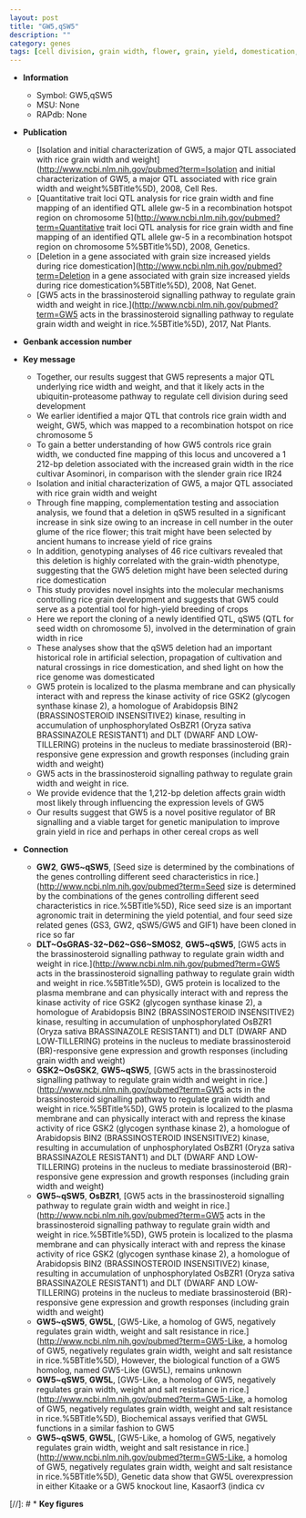 ```yaml
---
layout: post
title: "GW5,qSW5"
description: ""
category: genes
tags: [cell division, grain width, flower, grain, yield, domestication, seed, breeding, seed development, growth, grain yield, brassinosteroid,  BR , Brassinosteroid, nucleus, plasma membrane, Kinase]
---
```


* **Information**  
    + Symbol: GW5,qSW5  
    + MSU: None  
    + RAPdb: None  

* **Publication**  
    + [Isolation and initial characterization of GW5, a major QTL associated with rice grain width and weight](http://www.ncbi.nlm.nih.gov/pubmed?term=Isolation and initial characterization of GW5, a major QTL associated with rice grain width and weight%5BTitle%5D), 2008, Cell Res.
    + [Quantitative trait loci QTL analysis for rice grain width and fine mapping of an identified QTL allele gw-5 in a recombination hotspot region on chromosome 5](http://www.ncbi.nlm.nih.gov/pubmed?term=Quantitative trait loci QTL analysis for rice grain width and fine mapping of an identified QTL allele gw-5 in a recombination hotspot region on chromosome 5%5BTitle%5D), 2008, Genetics.
    + [Deletion in a gene associated with grain size increased yields during rice domestication](http://www.ncbi.nlm.nih.gov/pubmed?term=Deletion in a gene associated with grain size increased yields during rice domestication%5BTitle%5D), 2008, Nat Genet.
    + [GW5 acts in the brassinosteroid signalling pathway to regulate grain width and weight in rice.](http://www.ncbi.nlm.nih.gov/pubmed?term=GW5 acts in the brassinosteroid signalling pathway to regulate grain width and weight in rice.%5BTitle%5D), 2017, Nat Plants.

* **Genbank accession number**  

* **Key message**  
    + Together, our results suggest that GW5 represents a major QTL underlying rice width and weight, and that it likely acts in the ubiquitin-proteasome pathway to regulate cell division during seed development
    + We earlier identified a major QTL that controls rice grain width and weight, GW5, which was mapped to a recombination hotspot on rice chromosome 5
    + To gain a better understanding of how GW5 controls rice grain width, we conducted fine mapping of this locus and uncovered a 1 212-bp deletion associated with the increased grain width in the rice cultivar Asominori, in comparison with the slender grain rice IR24
    + Isolation and initial characterization of GW5, a major QTL associated with rice grain width and weight
    + Through fine mapping, complementation testing and association analysis, we found that a deletion in qSW5 resulted in a significant increase in sink size owing to an increase in cell number in the outer glume of the rice flower; this trait might have been selected by ancient humans to increase yield of rice grains
    + In addition, genotyping analyses of 46 rice cultivars revealed that this deletion is highly correlated with the grain-width phenotype, suggesting that the GW5 deletion might have been selected during rice domestication
    + This study provides novel insights into the molecular mechanisms controlling rice grain development and suggests that GW5 could serve as a potential tool for high-yield breeding of crops
    + Here we report the cloning of a newly identified QTL, qSW5 (QTL for seed width on chromosome 5), involved in the determination of grain width in rice
    + These analyses show that the qSW5 deletion had an important historical role in artificial selection, propagation of cultivation and natural crossings in rice domestication, and shed light on how the rice genome was domesticated
    + GW5 protein is localized to the plasma membrane and can physically interact with and repress the kinase activity of rice GSK2 (glycogen synthase kinase 2), a homologue of Arabidopsis BIN2 (BRASSINOSTEROID INSENSITIVE2) kinase, resulting in accumulation of unphosphorylated OsBZR1 (Oryza sativa BRASSINAZOLE RESISTANT1) and DLT (DWARF AND LOW-TILLERING) proteins in the nucleus to mediate brassinosteroid (BR)-responsive gene expression and growth responses (including grain width and weight)
    + GW5 acts in the brassinosteroid signalling pathway to regulate grain width and weight in rice.
    + We provide evidence that the 1,212-bp deletion affects grain width most likely through influencing the expression levels of GW5
    + Our results suggest that GW5 is a novel positive regulator of BR signalling and a viable target for genetic manipulation to improve grain yield in rice and perhaps in other cereal crops as well

* **Connection**  
    + __GW2__, __GW5~qSW5__, [Seed size is determined by the combinations of the genes controlling different seed characteristics in rice.](http://www.ncbi.nlm.nih.gov/pubmed?term=Seed size is determined by the combinations of the genes controlling different seed characteristics in rice.%5BTitle%5D), Rice seed size is an important agronomic trait in determining the yield potential, and four seed size related genes (GS3, GW2, qSW5/GW5 and GIF1) have been cloned in rice so far
    + __DLT~OsGRAS-32~D62~GS6~SMOS2__, __GW5~qSW5__, [GW5 acts in the brassinosteroid signalling pathway to regulate grain width and weight in rice.](http://www.ncbi.nlm.nih.gov/pubmed?term=GW5 acts in the brassinosteroid signalling pathway to regulate grain width and weight in rice.%5BTitle%5D),  GW5 protein is localized to the plasma membrane and can physically interact with and repress the kinase activity of rice GSK2 (glycogen synthase kinase 2), a homologue of Arabidopsis BIN2 (BRASSINOSTEROID INSENSITIVE2) kinase, resulting in accumulation of unphosphorylated OsBZR1 (Oryza sativa BRASSINAZOLE RESISTANT1) and DLT (DWARF AND LOW-TILLERING) proteins in the nucleus to mediate brassinosteroid (BR)-responsive gene expression and growth responses (including grain width and weight)
    + __GSK2~OsGSK2__, __GW5~qSW5__, [GW5 acts in the brassinosteroid signalling pathway to regulate grain width and weight in rice.](http://www.ncbi.nlm.nih.gov/pubmed?term=GW5 acts in the brassinosteroid signalling pathway to regulate grain width and weight in rice.%5BTitle%5D),  GW5 protein is localized to the plasma membrane and can physically interact with and repress the kinase activity of rice GSK2 (glycogen synthase kinase 2), a homologue of Arabidopsis BIN2 (BRASSINOSTEROID INSENSITIVE2) kinase, resulting in accumulation of unphosphorylated OsBZR1 (Oryza sativa BRASSINAZOLE RESISTANT1) and DLT (DWARF AND LOW-TILLERING) proteins in the nucleus to mediate brassinosteroid (BR)-responsive gene expression and growth responses (including grain width and weight)
    + __GW5~qSW5__, __OsBZR1__, [GW5 acts in the brassinosteroid signalling pathway to regulate grain width and weight in rice.](http://www.ncbi.nlm.nih.gov/pubmed?term=GW5 acts in the brassinosteroid signalling pathway to regulate grain width and weight in rice.%5BTitle%5D),  GW5 protein is localized to the plasma membrane and can physically interact with and repress the kinase activity of rice GSK2 (glycogen synthase kinase 2), a homologue of Arabidopsis BIN2 (BRASSINOSTEROID INSENSITIVE2) kinase, resulting in accumulation of unphosphorylated OsBZR1 (Oryza sativa BRASSINAZOLE RESISTANT1) and DLT (DWARF AND LOW-TILLERING) proteins in the nucleus to mediate brassinosteroid (BR)-responsive gene expression and growth responses (including grain width and weight)
    + __GW5~qSW5__, __GW5L__, [GW5-Like, a homolog of GW5, negatively regulates grain width, weight and salt resistance in rice.](http://www.ncbi.nlm.nih.gov/pubmed?term=GW5-Like, a homolog of GW5, negatively regulates grain width, weight and salt resistance in rice.%5BTitle%5D),  However, the biological function of a GW5 homolog, named GW5-Like (GW5L), remains unknown
    + __GW5~qSW5__, __GW5L__, [GW5-Like, a homolog of GW5, negatively regulates grain width, weight and salt resistance in rice.](http://www.ncbi.nlm.nih.gov/pubmed?term=GW5-Like, a homolog of GW5, negatively regulates grain width, weight and salt resistance in rice.%5BTitle%5D),  Biochemical assays verified that GW5L functions in a similar fashion to GW5
    + __GW5~qSW5__, __GW5L__, [GW5-Like, a homolog of GW5, negatively regulates grain width, weight and salt resistance in rice.](http://www.ncbi.nlm.nih.gov/pubmed?term=GW5-Like, a homolog of GW5, negatively regulates grain width, weight and salt resistance in rice.%5BTitle%5D),  Genetic data show that GW5L overexpression in either Kitaake or a GW5 knockout line, Kasaorf3 (indica cv

[//]: # * **Key figures**  


